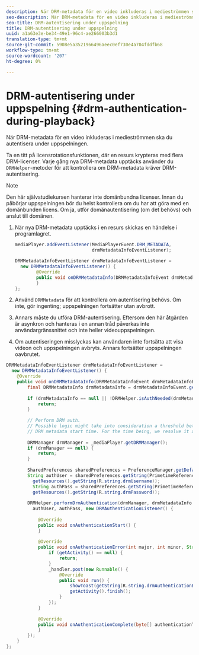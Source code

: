 ```yaml
---
description: När DRM-metadata för en video inkluderas i medieströmmen ska du autentisera under uppspelningen.
seo-description: När DRM-metadata för en video inkluderas i medieströmmen ska du autentisera under uppspelningen.
seo-title: DRM-autentisering under uppspelning
title: DRM-autentisering under uppspelning
uuid: a1a63e3e-be34-49e1-96c4-ae266003b3d1
translation-type: tm+mt
source-git-commit: 5908e5a3521966496aeec0ef730e4a704fddfb68
workflow-type: tm+mt
source-wordcount: '207'
ht-degree: 0%

---
```



# DRM-autentisering under uppspelning {#drm-authentication-during-playback}

När DRM-metadata för en video inkluderas i medieströmmen ska du autentisera under uppspelningen.

Ta en titt på licensrotationsfunktionen, där en resurs krypteras med flera DRM-licenser. Varje gång nya DRM-metadata upptäcks använder du `DRMHelper`-metoder för att kontrollera om DRM-metadata kräver DRM-autentisering.

>[!NOTE]
>
>Den här självstudiekursen hanterar inte domänbundna licenser. Innan du påbörjar uppspelningen bör du helst kontrollera om du har att göra med en domänbunden licens. Om ja, utför domänautentisering (om det behövs) och anslut till domänen.

1. När nya DRM-metadata upptäcks i en resurs skickas en händelse i programlagret.

   ```java
   mediaPlayer.addEventListener(MediaPlayerEvent.DRM_METADATA,  
                                drmMetadataInfoEventListener); 
   
   DRMMetadataInfoEventListener drmMetadataInfoEventListener =  
     new DRMMetadataInfoEventListener() { 
           @Override 
           public void onDRMMetadataInfo(DRMMetadataInfoEvent drmMetadataInfoEvent) { 
           } 
   };
   ```

1. Använd `DRMMetadata` för att kontrollera om autentisering behövs. Om inte, gör ingenting; uppspelningen fortsätter utan avbrott.
1. Annars måste du utföra DRM-autentisering. Eftersom den här åtgärden är asynkron och hanteras i en annan tråd påverkas inte användargränssnittet och inte heller videouppspelningen.
1. Om autentiseringen misslyckas kan användaren inte fortsätta att visa videon och uppspelningen avbryts. Annars fortsätter uppspelningen oavbrutet.

```java
DRMMetadataInfoEventListener drmMetadataInfoEventListener =  
  new DRMMetadataInfoEventListener() { 
    @Override 
    public void onDRMMetadataInfo(DRMMetadataInfoEvent drmMetadataInfoEvent) { 
        final DRMMetadataInfo drmMetadataInfo = drmMetadataInfoEvent.getDRMMetadataInfo(); 
 
        if (drmMetadataInfo == null || !DRMHelper.isAuthNeeded(drmMetadataInfo.getDRMMetadata())) { 
            return; 
        } 
 
        // Perform DRM auth. 
        // Possible logic might take into consideration a threshold between the current player time and the 
        // DRM metadata start time. For the time being, we resolve it as soon as we receive the DRM metadata. 
 
        DRMManager drmManager = _mediaPlayer.getDRMManager(); 
        if (drmManager == null) { 
            return; 
        } 
 
        SharedPreferences sharedPreferences = PreferenceManager.getDefaultSharedPreferences(getActivity()); 
        String authUser = sharedPreferences.getString(PrimetimeReference.SETTINGS_DRM_USERNAME,  
          getResources().getString(R.string.drmUsername)); 
          String authPass = sharedPreferences.getString(PrimetimeReference.SETTINGS_DRM_PASSWORD,  
          getResources().getString(R.string.drmPassword)); 
 
        DRMHelper.performDrmAuthentication(drmManager, drmMetadataInfo.getDRMMetadata(),  
          authUser, authPass, new DRMAuthenticationListener() { 
 
            @Override 
            public void onAuthenticationStart() { 
            } 
 
            @Override 
            public void onAuthenticationError(int major, int minor, String erroString, String serverErrorURL) { 
                if (getActivity() == null) { 
                    return; 
                } 
                _handler.post(new Runnable() { 
                    @Override 
                    public void run() { 
                        showToast(getString(R.string.drmAuthenticationError)); 
                        getActivity().finish(); 
                    } 
                }); 
            } 
 
            @Override 
            public void onAuthenticationComplete(byte[] authenticationToken) { 
            } 
        }); 
    } 
};
```
